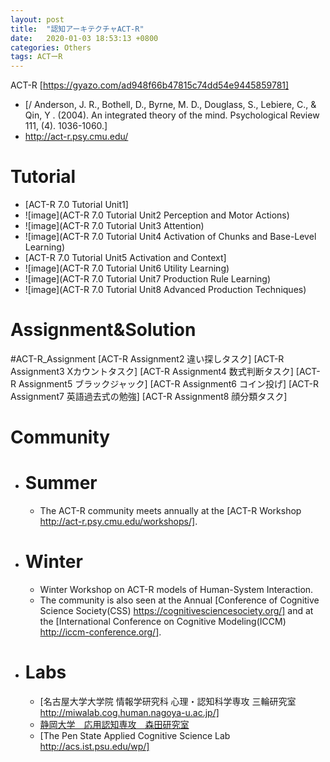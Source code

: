 ```yaml
---
layout: post
title:  "認知アーキテクチャACT-R"
date:   2020-01-03 18:53:13 +0800
categories: Others
tags: ACTーR
---
```

<!-- <img src="{{site.baseurl}}/assets/figs/post-01-03/pic1.jpeg" width="500px"> -->
ACT-R
[https://gyazo.com/ad948f66b47815c74dd54e9445859781]

  - [/ Anderson, J. R., Bothell, D., Byrne, M. D., Douglass, S., Lebiere, C., & Qin, Y . (2004). An integrated theory of the mind. Psychological Review 111, (4). 1036-1060.]
  - http://act-r.psy.cmu.edu/

# Tutorial
  - [ACT-R 7.0 Tutorial  Unit1]
  - ![image](ACT-R 7.0 Tutorial Unit2 Perception and Motor Actions)
  - ![image](ACT-R 7.0 Tutorial Unit3 Attention)
  - ![image](ACT-R 7.0 Tutorial Unit4 Activation of Chunks and Base-Level Learning)
  - [ACT-R 7.0 Tutorial Unit5 Activation and Context]
  - ![image](ACT-R 7.0 Tutorial Unit6 Utility Learning)
  - ![image](ACT-R 7.0 Tutorial Unit7 Production Rule Learning)
  - ![image](ACT-R 7.0 Tutorial Unit8 Advanced Production Techniques)


# Assignment&Solution
#ACT-R_Assignment
[ACT-R Assignment2 違い探しタスク]
[ACT-R Assignment3 Xカウントタスク]
[ACT-R Assignment4 数式判断タスク]
[ACT-R Assignment5 ブラックジャック]
[ACT-R Assignment6 コイン投げ]
[ACT-R Assignment7 英語過去式の勉強]
[ACT-R Assignment8 顔分類タスク]


# Community
  - # Summer
    - The ACT-R community meets annually at the [ACT-R Workshop http://act-r.psy.cmu.edu/workshops/].

  - # Winter
    - Winter Workshop on ACT-R models of Human-System Interaction.
    - The community is also seen at the Annual [Conference of Cognitive Science Society(CSS) https://cognitivesciencesociety.org/] and at the [International Conference on Cognitive Modeling(ICCM) http://iccm-conference.org/].

  - # Labs
    - [名古屋大学大学院 情報学研究科 心理・認知科学専攻 三輪研究室 http://miwalab.cog.human.nagoya-u.ac.jp/]
    - [静岡大学　応用認知専攻　森田研究室](https://acml-shizuppi.net/en/)
    - [The Pen State Applied Cognitive Science Lab http://acs.ist.psu.edu/wp/]
